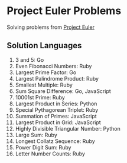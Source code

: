 # Project Euler Problems
Solving problems from [Project Euler](https://projecteuler.net/archives)

## Solution Languages
1. 3 and 5: Go
2. Even Fibonacci Numbers: Ruby
3. Largest Prime Factor: Go
4. Largest Palindrome Product: Ruby
5. Smallest Multiple: Ruby
6. Sum Square Difference: Go, JavaScript
7. 10001st Prime: Ruby
8. Largest Product in Series: Python
9. Special Pythagorean Triplet: Ruby
10. Summation of Primes: JavaScript
11. Largest Product in Grid: JavaScript
12. Highly Divisible Triangular Number: Python
13. Large Sum: Ruby
14. Longest Collatz Sequence: Ruby
15. Power Digit Sum: Ruby
16. Letter Number Counts: Ruby
